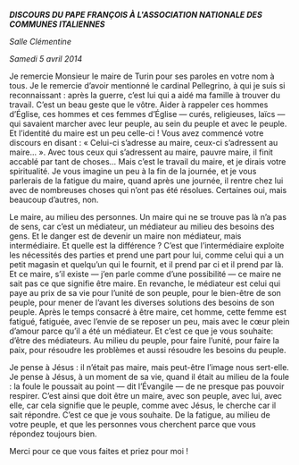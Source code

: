 ***DISCOURS DU PAPE FRANÇOIS* *À L'ASSOCIATION NATIONALE DES COMMUNES ITALIENNES***

*Salle Clémentine*

*Samedi 5 avril 2014*

Je remercie Monsieur le maire de Turin pour ses paroles en votre nom à tous. Je le remercie d’avoir mentionné le cardinal Pellegrino, à qui je suis si reconnaissant : après la guerre, c’est lui qui a aidé ma famille à trouver du travail. C’est un beau geste que le vôtre. Aider à rappeler ces hommes d’Église, ces hommes et ces femmes d’Église — curés, religieuses, laïcs — qui savaient marcher avec leur peuple, au sein du peuple et avec le peuple. Et l’identité du maire est un peu celle-ci ! Vous avez commencé votre discours en disant : « Celui-ci s’adresse au maire, ceux-ci s’adressent au maire... ». Avec tous ceux qui s’adressent au maire, pauvre maire, il finit accablé par tant de choses... Mais c’est le travail du maire, et je dirais votre spiritualité. Je vous imagine un peu à la fin de la journée, et je vous parlerais de la fatigue du maire, quand après une journée, il rentre chez lui avec de nombreuses choses qui n’ont pas été résolues. Certaines oui, mais beaucoup d’autres, non.

Le maire, au milieu des personnes. Un maire qui ne se trouve pas là n’a pas de sens, car c’est un médiateur, un médiateur au milieu des besoins des gens. Et le danger est de devenir un maire non médiateur, mais intermédiaire. Et quelle est la différence ? C’est que l’intermédiaire exploite les nécessités des parties et prend une part pour lui, comme celui qui a un petit magasin et quelqu’un qui le fournit, et il prend par ci et il prend par là. Et ce maire, s’il existe — j’en parle comme d’une possibilité — ce maire ne sait pas ce que signifie être maire. En revanche, le médiateur est celui qui paye au prix de sa vie pour l’unité de son peuple, pour le bien-être de son peuple, pour mener de l’avant les diverses solutions des besoins de son peuple. Après le temps consacré à être maire, cet homme, cette femme est fatigué, fatiguée, avec l’envie de se reposer un peu, mais avec le cœur plein d’amour parce qu’il a été un médiateur. Et c’est ce que je vous souhaite: d’être des médiateurs. Au milieu du peuple, pour faire l’unité, pour faire la paix, pour résoudre les problèmes et aussi résoudre les besoins du peuple.

Je pense à Jésus : il n’était pas maire, mais peut-être l’image nous sert-elle. Je pense à Jésus, à un moment de sa vie, quand il était au milieu de la foule : la foule le poussait au point — dit l’Évangile — de ne presque pas pouvoir respirer. C’est ainsi que doit être un maire, avec son peuple, avec lui, avec elle, car cela signifie que le peuple, comme avec Jésus, le cherche car il sait répondre. C’est ce que je vous souhaite. De la fatigue, au milieu de votre peuple, et que les personnes vous cherchent parce que vous répondez toujours bien.

Merci pour ce que vous faites et priez pour moi !